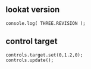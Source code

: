 ## lookat version
    console.log( THREE.REVISION );

## control target
    controls.target.set(0,1.2,0);
    controls.update();
